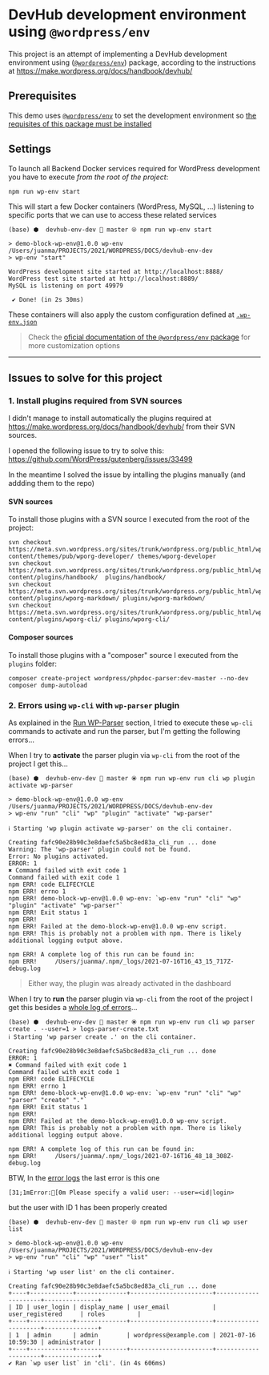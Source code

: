 # DevHub development environment using `@wordpress/env`

This project is an attempt of implementing a DevHub development environment using ([`@wordpress/env`](https://developer.wordpress.org/block-editor/reference-guides/packages/packages-env/)) package, according to the instructions at https://make.wordpress.org/docs/handbook/devhub/

## Prerequisites

This demo uses [`@wordpress/env`](https://developer.wordpress.org/block-editor/reference-guides/packages/packages-env/) to set the development environment so [the requisites of this package must be installed](https://developer.wordpress.org/block-editor/reference-guides/packages/packages-env/#prerequisites)

## Settings

To launch all Backend Docker services required for WordPress development you have to execute _from the root of the project_:

```
npm run wp-env start
```

This will start a few Docker containers (WordPress, MySQL, ...) listening to specific ports that we can use to access these related services

```
(base) ⬢  devhub-env-dev  master ⦾ npm run wp-env start

> demo-block-wp-env@1.0.0 wp-env /Users/juanma/PROJECTS/2021/WORDPRESS/DOCS/devhub-env-dev
> wp-env "start"

WordPress development site started at http://localhost:8888/
WordPress test site started at http://localhost:8889/
MySQL is listening on port 49979

 ✔ Done! (in 2s 30ms)
```

These containers will also apply the custom configuration defined at [`.wp-env.json`](https://developer.wordpress.org/block-editor/reference-guides/packages/packages-env/#wp-env-json)

> Check the [oficial documentation of the `@wordpress/env` package](https://developer.wordpress.org/block-editor/reference-guides/packages/packages-env/) for more customization options

---

## Issues to solve for this project

### 1. Install plugins required from SVN sources

I didn't manage to install automatically the plugins required at https://make.wordpress.org/docs/handbook/devhub/ from their SVN sources.

I opened the following issue to try to solve this:
https://github.com/WordPress/gutenberg/issues/33499

In the meantime I solved the issue by intalling the plugins manually  (and addding them to the repo)

#### SVN sources 

To install those plugins with a SVN source I executed from the root of the project:

```
svn checkout https://meta.svn.wordpress.org/sites/trunk/wordpress.org/public_html/wp-content/themes/pub/wporg-developer/ themes/wporg-developer
svn checkout https://meta.svn.wordpress.org/sites/trunk/wordpress.org/public_html/wp-content/plugins/handbook/  plugins/handbook/
svn checkout https://meta.svn.wordpress.org/sites/trunk/wordpress.org/public_html/wp-content/plugins/wporg-markdown/ plugins/wporg-markdown/
svn checkout https://meta.svn.wordpress.org/sites/trunk/wordpress.org/public_html/wp-content/plugins/wporg-cli/ plugins/wporg-cli/
```

#### Composer sources

To install those plugins with a "composer" source I executed from the `plugins` folder:

```
composer create-project wordpress/phpdoc-parser:dev-master --no-dev
composer dump-autoload
```

### 2. Errors using `wp-cli` with `wp-parser` plugin

As explained in the [Run WP-Parser](https://make.wordpress.org/docs/handbook/devhub/#6-run-wp-parser) section, I tried to execute these `wp-cli` commands to activate and run the parser, but I'm getting the following errors...


When I try to **activate** the parser plugin via `wp-cli` from the root of the project I get this...

```
(base) ⬢  devhub-env-dev  master ⦿ npm run wp-env run cli wp plugin activate wp-parser

> demo-block-wp-env@1.0.0 wp-env /Users/juanma/PROJECTS/2021/WORDPRESS/DOCS/devhub-env-dev
> wp-env "run" "cli" "wp" "plugin" "activate" "wp-parser"

ℹ Starting 'wp plugin activate wp-parser' on the cli container.

Creating fafc90e28b90c3e8daefc5a5bc8ed83a_cli_run ... done
Warning: The 'wp-parser' plugin could not be found.
Error: No plugins activated.
ERROR: 1
✖ Command failed with exit code 1
Command failed with exit code 1
npm ERR! code ELIFECYCLE
npm ERR! errno 1
npm ERR! demo-block-wp-env@1.0.0 wp-env: `wp-env "run" "cli" "wp" "plugin" "activate" "wp-parser"`
npm ERR! Exit status 1
npm ERR!
npm ERR! Failed at the demo-block-wp-env@1.0.0 wp-env script.
npm ERR! This is probably not a problem with npm. There is likely additional logging output above.

npm ERR! A complete log of this run can be found in:
npm ERR!     /Users/juanma/.npm/_logs/2021-07-16T16_43_15_717Z-debug.log
```

> Either way, the plugin was already activated in the dashboard 

When I try to **run** the parser plugin via `wp-cli` from the root of the project I get this besides a [whole log of errors](logs-parser-create.txt)...

```
(base) ⬢  devhub-env-dev  master ⦿ npm run wp-env run cli wp parser create . --user=1 > logs-parser-create.txt
ℹ Starting 'wp parser create .' on the cli container.

Creating fafc90e28b90c3e8daefc5a5bc8ed83a_cli_run ... done
ERROR: 1
✖ Command failed with exit code 1
Command failed with exit code 1
npm ERR! code ELIFECYCLE
npm ERR! errno 1
npm ERR! demo-block-wp-env@1.0.0 wp-env: `wp-env "run" "cli" "wp" "parser" "create" "."`
npm ERR! Exit status 1
npm ERR!
npm ERR! Failed at the demo-block-wp-env@1.0.0 wp-env script.
npm ERR! This is probably not a problem with npm. There is likely additional logging output above.

npm ERR! A complete log of this run can be found in:
npm ERR!     /Users/juanma/.npm/_logs/2021-07-16T16_48_18_308Z-debug.log
```

BTW, In the [error logs](logs-parser-create.txt) the last error is this one 

```
[31;1mError:[0m Please specify a valid user: --user=<id|login>
```

but the user with ID 1 has been properly created

```
(base) ⬢  devhub-env-dev  master ⦾ npm run wp-env run cli wp user list

> demo-block-wp-env@1.0.0 wp-env /Users/juanma/PROJECTS/2021/WORDPRESS/DOCS/devhub-env-dev
> wp-env "run" "cli" "wp" "user" "list"

ℹ Starting 'wp user list' on the cli container.

Creating fafc90e28b90c3e8daefc5a5bc8ed83a_cli_run ... done
+----+------------+--------------+-----------------------+---------------------+---------------+
| ID | user_login | display_name | user_email            | user_registered     | roles         |
+----+------------+--------------+-----------------------+---------------------+---------------+
| 1  | admin      | admin        | wordpress@example.com | 2021-07-16 10:59:30 | administrator |
+----+------------+--------------+-----------------------+---------------------+---------------+
✔ Ran `wp user list` in 'cli'. (in 4s 606ms)
```
